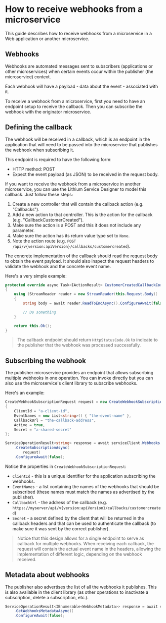 # How to receive webhooks from a  microservice

This guide describes how to receive webhooks from a microservice in a Web application or another microservice.

## Webhooks

Webhooks are automated messages sent to subscribers (applications or other microservices) when certain events occur within the publisher (the microservice) context.

Each webhook will have a payload - data about the event - associated with it.

To receive a webhook from a microservice, first you need to have an endpoint setup to receive the callback. Then you can subscribe the webhook with the originator microservice.

## Defining the callback

The webhook will be received in a callback, which is an endpoint in the application that will need to be passed into the microservice that publishes the webhook when subscribing it.

This endpoint is required to have the following form:

- HTTP method: POST
- Expect the event payload (as JSON) to be received in the request body.

If you want to receive the webhook from a microservice in another microservice, you can use the Lithium Service Designer to model this callback. Just follow these steps:

1. Create a new controller that will contain the callback action (e.g. "Callbacks").
2. Add a new action to that controller. This is the action for the callback (e.g. "CallbackCustomerCreated").
3. Make sure the action is a POST and this it does not include any parameter.
4. Make sure the action has its return value type set to `None`.
4. Note the action route (e.g. `POST /api/v{version:apiVersion}/callbacks/customercreated`).

The concrete implementation of the callback should read the request body to obtain the event payload. It should also inspect the request headers to validate the webhook and the concrete event name.

Here's a very simple example:

```csharp
protected override async Task<IActionResult> CustomerCreatedCallbackCoreAsync()
{
    using (StreamReader reader = new StreamReader(this.Request.Body))
    {
        string body = await reader.ReadToEndAsync().ConfigureAwait(false);

        // Do something
    }

    return this.Ok();
}
```

> The callback endpoint should return `HttpStatusCode.Ok` to indicate to the publisher that the webhook was processed successfully.

## Subscribing the webhook

The publisher microservice provides an endpoint that allows subscribing multiple webhooks in one operation. You can invoke directly but you can also use the microservice's client library to subscribe webhooks.

Here's an example:

```csharp
CreateWebhookSubscriptionRequest request = new CreateWebhookSubscriptionRequest()
{
    ClientId = "a-client-id",
    EventNames = new List<string>() { "the-event-name" },
    CallbackUrl = "the-callback-address",
    Active = true,
    Secret = "a-shared-secret"
};

ServiceOperationResult<string> response = await serviceClient.Webhooks
    .CreateSubscriptionAsync(
        request)
    .ConfigureAwait(false);
```

Notice the properties in `CreateWebhookSubscriptionRequest`:

- `ClientId` - this is a unique identifier for the application subscribing the webhooks.
- `EventNames` - a list containing the names of the webhooks that should be subscribed (these names must match the names as advertised by the publisher).
- `CallbackUrl` - the address of the callback (e.g. `https://myserver/api/v{version:apiVersion}/callbacks/customercreated`)
- `Secret` - a secret defined by the client that will be returned in the callback headers and that can be used to authenticate the callback (to make sure it was sent by the correct publisher).

> Notice that this design allows for a single endpoint to serve as callback for multiple webhooks. When receiving each callback, the request will contain the actual event name in the headers, allowing the implementation of different logic, depending on the webhook received.

## Metadata about webhooks

The publisher also advertises the list of all the webhooks it publishes. This is also available in the client library (as other operations to inactivate a subscription, delete a subscription, etc.).

```csharp
ServiceOperationResult<IEnumerable<WebhookMetadata>> response = await serviceClient.Webhooks
    .GetWebhooksMetadataAsync()
    .ConfigureAwait(false);
```